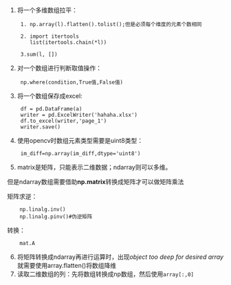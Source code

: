 1. 将一个多维数组拉平： 


        1. np.array(l).flatten().tolist();但是必须每个维度的元素个数相同   
        
        2. import itertools
           list(itertools.chain(*l))  

        3.sum(l, [])

2. 对一个数组进行判断取值操作：

        np.where(condition,True值,False值)

3. 将一个数组保存成excel:

        df = pd.DataFrame(a)
        writer = pd.ExcelWriter('hahaha.xlsx')
        df.to_excel(writer,'page_1')
        writer.save()
        
 4. 使用opencv时数组元素类型需要是uint8类型：
 
         im_diff=np.array(im_diff,dtype='uint8')

5. matrix是矩阵，只能表示二维数据；ndarray则可以多维。

  但是ndarray数组需要借助**np.matrix**转换成矩阵才可以做矩阵乘法
  
  矩阵求逆：
        
        np.linalg.inv()
        np.linalg.pinv()#伪逆矩阵
  转换：
  
        mat.A
        

6. 将矩阵转换成ndarray再进行运算时，出现*object too deep for desired array*就需要使用array.flatten()将数组降维  
7. 读取二维数组的列：先将数组转换成np数组，然后使用`array[:,0]`
